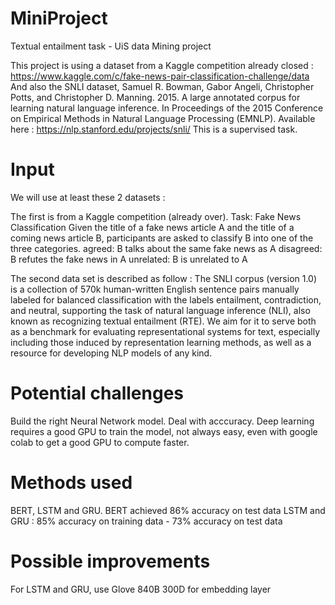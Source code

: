 # MiniProject
Textual entailment task - UiS data Mining project

This project is using a dataset from a Kaggle competition already closed : https://www.kaggle.com/c/fake-news-pair-classification-challenge/data
And also the SNLI dataset, Samuel R. Bowman, Gabor Angeli, Christopher Potts, and Christopher D. Manning. 2015. A large annotated corpus for learning natural language inference. In Proceedings of the 2015 Conference on Empirical Methods in Natural Language Processing (EMNLP). Available here : https://nlp.stanford.edu/projects/snli/
This is a supervised task.

# Input
We will use at least these 2 datasets :

The first is from a Kaggle competition (already over).
Task: Fake News Classification
Given the title of a fake news article A and the title of a coming news article B, participants are asked to classify B into one of the three categories.
agreed: B talks about the same fake news as A
disagreed: B refutes the fake news in A
unrelated: B is unrelated to A

The second data set is described as follow :
The SNLI corpus (version 1.0) is a collection of 570k human-written English sentence pairs manually labeled for balanced classification with the labels entailment, contradiction, and neutral, supporting the task of natural language inference (NLI), also known as recognizing textual entailment (RTE). We aim for it to serve both as a benchmark for evaluating representational systems for text, especially including those induced by representation learning methods, as well as a resource for developing NLP models of any kind.

# Potential challenges
Build the right Neural Network model. Deal with acccuracy.
Deep learning requires a good GPU to train the model, not always easy, even with google colab to get a good GPU to compute faster.

# Methods used
BERT, LSTM and GRU. 
BERT achieved 86% accuracy on test data
LSTM and GRU : 85% accuracy on training data - 73% accuracy on test data

# Possible improvements
For LSTM and GRU, use Glove 840B 300D for embedding layer
